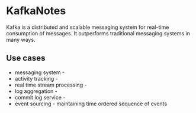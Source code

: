 # KafkaNotes

Kafka is a distributed and scalable messaging system for real-time consumption of messages. It outperforms traditional messaging systems in many ways.

## Use cases
* messaging system - 
* activity tracking - 
* real time stream processing - 
* log aggregation - 
* commit log service - 
* event sourcing - maintaining time ordered sequence of events
